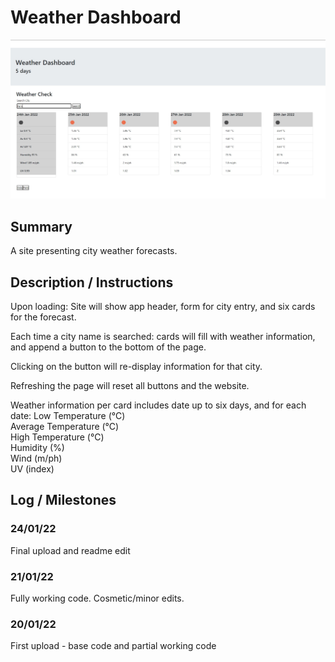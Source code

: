 # Weather Dashboard

![alt text](assets/images/sample.jpg)

## Summary
A site presenting city weather forecasts.

## Description / Instructions
Upon loading: Site will show app header, form for city entry, and six cards for the forecast. 

Each time a city name is searched: cards will fill with weather information, and append a button to the bottom of the page.

Clicking on the button will re-display information for that city.

Refreshing the page will reset all buttons and the website. 

Weather information per card includes date up to six days, and for each date:
Low Temperature (°C) <br>
Average Temperature (°C) <br>
High Temperature (°C) <br>
Humidity (%) <br>
Wind (m/ph) <br>
UV (index) <br>

## Log / Milestones
### 24/01/22
Final upload and readme edit

### 21/01/22
Fully working code. Cosmetic/minor edits. 

### 20/01/22
First upload - base code and partial working code

   

